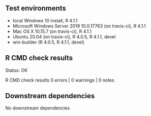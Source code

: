 ## Test environments
* local Windows 10 install, R 4.1.1
* Microsoft Windows Server 2019 10.0.17763 (on travis-ci), R 4.1.1 
* Mac OS X 10.15.7 (on travis-ci), R 4.1.1
* Ubuntu 20.04 (on travis-ci), R 4.0.5, R 4.1.1, devel
* win-builder (R 4.0.5, R 4.1.1, devel)

## R CMD check results
Status: OK

R CMD check results
0 errors | 0 warnings | 0 notes

## Downstream dependencies
No downstream dependencies
